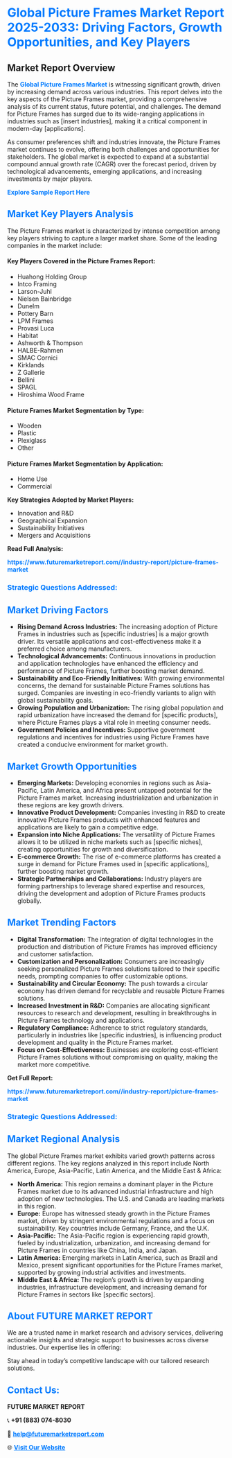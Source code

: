 <h1 style="color: #007BFF;">Global Picture Frames Market Report 2025-2033: Driving Factors, Growth Opportunities, and Key Players</h1>

<section id="overview">
<h2>Market Report Overview</h2>
<p>The <a href="https://www.futuremarketreport.com//industry-report/picture-frames-market" style="color: #007BFF; text-decoration: none;"><strong>Global Picture Frames Market</strong></a> is witnessing significant growth, driven by increasing demand across various industries. This report delves into the key aspects of the Picture Frames market, providing a comprehensive analysis of its current status, future potential, and challenges. The demand for Picture Frames has surged due to its wide-ranging applications in industries such as [insert industries], making it a critical component in modern-day [applications].</p>
<p>As consumer preferences shift and industries innovate, the Picture Frames market continues to evolve, offering both challenges and opportunities for stakeholders. The global market is expected to expand at a substantial compound annual growth rate (CAGR) over the forecast period, driven by technological advancements, emerging applications, and increasing investments by major players.</p>
</section>

<section id="overview">
<p><a href="https://www.futuremarketreport.com//request-sample/reportId=46138" style="color: #007BFF; text-decoration: none;"><strong>Explore Sample Report Here</strong></a></p>
</section>

<section id="key-players">
<h2 style="color: #007BFF;">Market Key Players Analysis</h2>
<p>The Picture Frames market is characterized by intense competition among key players striving to capture a larger market share. Some of the leading companies in the market include:</p>
<h4>Key Players Covered in the Picture Frames Report:</h4>
<ul><li>Huahong Holding Group</li><li>Intco Framing</li><li>Larson-Juhl</li><li>Nielsen Bainbridge</li><li>Dunelm</li><li>Pottery Barn</li><li>LPM Frames</li><li>Provasi Luca</li><li>Habitat</li><li>Ashworth &amp; Thompson</li><li>HALBE-Rahmen</li><li>SMAC Cornici</li><li>Kirklands</li><li>Z Gallerie</li><li>Bellini</li><li>SPAGL</li><li>Hiroshima Wood Frame</li></ul>
<h4>Picture Frames Market Segmentation by Type:</h4>
<ul><li>Wooden</li><li>Plastic</li><li>Plexiglass</li><li>Other</li></ul>

<h4>Picture Frames Market Segmentation by Application:</h4>
<ul><li>Home Use</li><li>Commercial</li></ul>
<p><strong>Key Strategies Adopted by Market Players:</strong></p>
<ul>
<li>Innovation and R&D</li>
<li>Geographical Expansion</li>
<li>Sustainability Initiatives</li>
<li>Mergers and Acquisitions</li>
</ul>
</section>

<section>
<p><strong>Read Full Analysis: </strong></p><a href="https://www.futuremarketreport.com//industry-report/picture-frames-market" style="color: #007BFF; text-decoration: none;"><strong>https://www.futuremarketreport.com//industry-report/picture-frames-market</strong></a>
<h3 style="color: #007BFF;">Strategic Questions Addressed:</h3>
</section>

<section id="driving-factors">
<h2 style="color: #007BFF;">Market Driving Factors</h2>
<ul>
<li><strong>Rising Demand Across Industries:</strong> The increasing adoption of Picture Frames in industries such as [specific industries] is a major growth driver. Its versatile applications and cost-effectiveness make it a preferred choice among manufacturers.</li>
<li><strong>Technological Advancements:</strong> Continuous innovations in production and application technologies have enhanced the efficiency and performance of Picture Frames, further boosting market demand.</li>
<li><strong>Sustainability and Eco-Friendly Initiatives:</strong> With growing environmental concerns, the demand for sustainable Picture Frames solutions has surged. Companies are investing in eco-friendly variants to align with global sustainability goals.</li>
<li><strong>Growing Population and Urbanization:</strong> The rising global population and rapid urbanization have increased the demand for [specific products], where Picture Frames plays a vital role in meeting consumer needs.</li>
<li><strong>Government Policies and Incentives:</strong> Supportive government regulations and incentives for industries using Picture Frames have created a conducive environment for market growth.</li>
</ul>
</section>

<section id="growth-opportunities">
<h2 style="color: #007BFF;">Market Growth Opportunities</h2>
<ul>
<li><strong>Emerging Markets:</strong> Developing economies in regions such as Asia-Pacific, Latin America, and Africa present untapped potential for the Picture Frames market. Increasing industrialization and urbanization in these regions are key growth drivers.</li>
<li><strong>Innovative Product Development:</strong> Companies investing in R&D to create innovative Picture Frames products with enhanced features and applications are likely to gain a competitive edge.</li>
<li><strong>Expansion into Niche Applications:</strong> The versatility of Picture Frames allows it to be utilized in niche markets such as [specific niches], creating opportunities for growth and diversification.</li>
<li><strong>E-commerce Growth:</strong> The rise of e-commerce platforms has created a surge in demand for Picture Frames used in [specific applications], further boosting market growth.</li>
<li><strong>Strategic Partnerships and Collaborations:</strong> Industry players are forming partnerships to leverage shared expertise and resources, driving the development and adoption of Picture Frames products globally.</li>
</ul>
</section>

<section id="trending-factors">
<h2 style="color: #007BFF;">Market Trending Factors</h2>
<ul>
<li><strong>Digital Transformation:</strong> The integration of digital technologies in the production and distribution of Picture Frames has improved efficiency and customer satisfaction.</li>
<li><strong>Customization and Personalization:</strong> Consumers are increasingly seeking personalized Picture Frames solutions tailored to their specific needs, prompting companies to offer customizable options.</li>
<li><strong>Sustainability and Circular Economy:</strong> The push towards a circular economy has driven demand for recyclable and reusable Picture Frames solutions.</li>
<li><strong>Increased Investment in R&D:</strong> Companies are allocating significant resources to research and development, resulting in breakthroughs in Picture Frames technology and applications.</li>
<li><strong>Regulatory Compliance:</strong> Adherence to strict regulatory standards, particularly in industries like [specific industries], is influencing product development and quality in the Picture Frames market.</li>
<li><strong>Focus on Cost-Effectiveness:</strong> Businesses are exploring cost-efficient Picture Frames solutions without compromising on quality, making the market more competitive.</li>
</ul>
</section>

<section>
<p><strong>Get Full Report: </strong></p><a href="https://www.futuremarketreport.com//industry-report/picture-frames-market" style="color: #007BFF; text-decoration: none;"><strong>https://www.futuremarketreport.com//industry-report/picture-frames-market</strong></a>
<h3 style="color: #007BFF;">Strategic Questions Addressed:</h3>
</section>


<section id="regional-analysis">
<h2 style="color: #007BFF;">Market Regional Analysis</h2>
<p>The global Picture Frames market exhibits varied growth patterns across different regions. The key regions analyzed in this report include North America, Europe, Asia-Pacific, Latin America, and the Middle East & Africa:</p>
<ul>
<li><strong>North America:</strong> This region remains a dominant player in the Picture Frames market due to its advanced industrial infrastructure and high adoption of new technologies. The U.S. and Canada are leading markets in this region.</li>
<li><strong>Europe:</strong> Europe has witnessed steady growth in the Picture Frames market, driven by stringent environmental regulations and a focus on sustainability. Key countries include Germany, France, and the U.K.</li>
<li><strong>Asia-Pacific:</strong> The Asia-Pacific region is experiencing rapid growth, fueled by industrialization, urbanization, and increasing demand for Picture Frames in countries like China, India, and Japan.</li>
<li><strong>Latin America:</strong> Emerging markets in Latin America, such as Brazil and Mexico, present significant opportunities for the Picture Frames market, supported by growing industrial activities and investments.</li>
<li><strong>Middle East & Africa:</strong> The region’s growth is driven by expanding industries, infrastructure development, and increasing demand for Picture Frames in sectors like [specific sectors].</li>
</ul>
</section>

<footer>
<h2 style="color: #007BFF;">About FUTURE MARKET REPORT</h2>
<p>We are a trusted name in market research and advisory services, delivering actionable insights and strategic support to businesses across diverse industries. Our expertise lies in offering:</p>

<p>Stay ahead in today’s competitive landscape with our tailored research solutions.</p>

<h2 style="color: #007BFF;">Contact Us:</h2>
<p><strong>FUTURE MARKET REPORT</strong></p>
<p>📞 <strong>+91 (883) 074-8030</strong></p>
<p>📧 <strong><a href="mailto:help@futuremarketreport.com" style="color: #007BFF;">help@futuremarketreport.com</a></strong></p>
<p>🌐 <strong><a href="https://www.futuremarketreport.com/" style="color: #007BFF;">Visit Our Website</a></strong></p>
</footer>